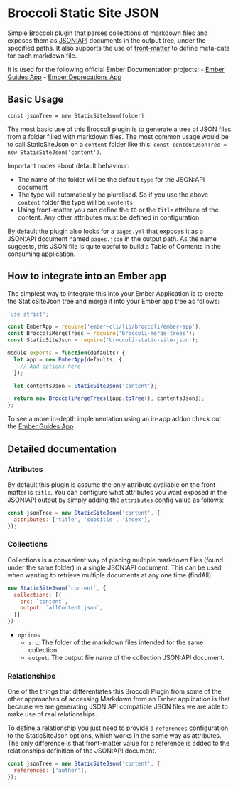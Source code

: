 # Broccoli Static Site JSON

Simple [Broccoli](https://github.com/broccolijs/broccoli) plugin that parses collections of markdown
files and exposes them as [JSON:API](http://jsonapi.org/) documents in the output tree, under the
specified paths. It also supports the use of
[front-matter](https://www.npmjs.com/package/front-matter) to define meta-data for each markdown
file.

It is used for the following official Ember Documentation projects: - [Ember Guides
App](https://github.com/ember-learn/guides-app) - [Ember Deprecations
App](https://github.com/ember-learn/deprecation-app)

## Basic Usage

`const jsonTree = new StaticSiteJson(folder)`

The most basic use of this Broccoli plugin is to generate a tree of JSON files from a folder filled
with markdown files. The most common usage would be to call StaticSiteJson on a `content` folder
like this: `const contentJsonTree = new StaticSiteJson('content')`.

Important nodes about default behaviour:
- The name of the folder will be the default `type` for the JSON:API document
- The type will automatically be pluralised.  So if you use the above `content` folder the type will
be `contents`
- Using front-matter you can define the `ID` or the `Title` attribute of the content. Any other
attributes must be defined in configuration.

By default the plugin also looks for a `pages.yml` that exposes it as a JSON:API document named
`pages.json` in the output path. As the name suggests, this JSON file is quite useful to build a
Table of Contents in the consuming application.

## How to integrate into an Ember app
The simplest way to integrate this into your Ember Application is to create the StaticSiteJson tree
and merge it into your Ember app tree as follows:

```javascript
'use strict';

const EmberApp = require('ember-cli/lib/broccoli/ember-app');
const BroccoliMergeTrees = require('broccoli-merge-trees');
const StaticSiteJson = require('broccoli-static-site-json');

module.exports = function(defaults) {
  let app = new EmberApp(defaults, {
    // Add options here
  });

  let contentsJson = StaticSiteJson('content');

  return new BroccoliMergeTrees([app.toTree(), contentsJson]);
};
```

To see a more in-depth implementation using an in-app addon check out the [Ember Guides
App](https://github.com/ember-learn/guides-app)

## Detailed documentation

### Attributes
By default this plugin is assume the only attribute available on the front-matter is `title`. You
can configure what attributes you want exposed in the JSON:API output by simply adding the
`attributes` config value as follows:

```javascript
const jsonTree = new StaticSiteJson('content', {
  attributes: ['title', 'subtitle', 'index'],
});
```

### Collections
Collections is a convenient way of placing multiple markdown files (found under the same folder) in
a single JSON:API document. This can be used when wanting to retrieve multiple documents at any one
time (findAll).

```javascript
new StaticSiteJson(`content`, {
  collections: [{
    src: `content`,
    output: `allContent.json`,
  }]
})
```

* `options`
  * `src`: The folder of the markdown files intended for the same collection
  * `output`: The output file name of the collection JSON:API document.

### Relationships
One of the things that differentiates this Broccoli Plugin from some of the other approaches of
accessing Markdown from an Ember application is that because we are generating JSON:API compatible
JSON files we are able to make use of real relationships.

To define a relationship you just need to provide a `references` configuration to the StaticSiteJson
options, which works in the same way as attributes. The only difference is that front-matter value
for a reference is added to the relationships definition of the JSON:API document.

```javascript
const jsonTree = new StaticSiteJson('content', {
  references: ['author'],
});
```
